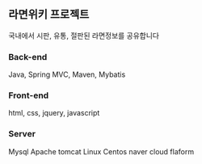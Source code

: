 ## 라면위키 프로젝트

국내에서 시판, 유통, 절판된 라면정보를 공유합니다

### Back-end
Java, Spring MVC, Maven, Mybatis

### Front-end
html, css, jquery, javascript

### Server
Mysql
Apache tomcat
Linux Centos
naver cloud flaform

